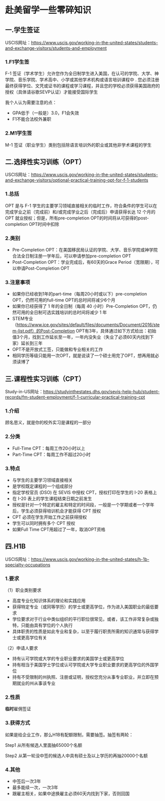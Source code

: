 # 赴美留学一些零碎知识

## 一.学生签证

USCIS网址：https://www.uscis.gov/working-in-the-united-states/students-and-exchange-visitors/students-and-employment

### 1.F1学生签

F-1 签证（学术学生）允许您作为全日制学生进入美国，在认可的学院、大学、神学院、音乐学院、学术高中、小学或其他学术机构或语言培训课程中 . 您必须注册最终获得学位、文凭或证书的课程或学习课程，并且您的学校必须获得美国政府的授权（具体请谷歌SEVP认证）才能接受国际学生

我个人认为需要注意的点：

* GPA低于（一般是）3.0，F1会失效
* F1不能合法校外兼职

### 2.M1学生签

M-1 签证（职业学生）类别包括除语言培训外的职业或其他非学术课程的学生

## 二.选择性实习训练（OPT）

USCIS网址：https://www.uscis.gov/working-in-the-united-states/students-and-exchange-visitors/optional-practical-training-opt-for-f-1-students

### 1.总括

OPT 是与 F-1 学生的主要学习领域直接相关的临时工作，符合条件的学生可以在完成学业之前（完成前）和/或完成学业之后（完成后）申请获得长达 12 个月的 OPT 就业授权；但是，所有pre-completion OPT的时间将从可获得的post-completion OPT时间中扣除

### 2.类别

* Pre-Completion OPT：在美国移民局认证的学院、大学、音乐学院或神学院合法全日制注册一学年后，可以申请参加pre-completion OPT
* Post-Completion OPT：学业完成后，有60天的Grace Period（宽限期），可以申请Post-Completion OPT

### 3.注意事项

* 如果你已经收到1年的part-time（每周20小时或以下）pre-completion OPT，仍然可用的full-time OPT的总时间将减少6个月
* 如果你已经获得了 1 年的全日制（每周 40 小时）Pre-Completion OPT，仍然可用的全日制可选实践培训的总时间将减少 1 年
* STEM专业（https://www.ice.gov/sites/default/files/documents/Document/2016/stem-list.pdf）的Post-Completion OPT有3年，具体通过如下方式给出：初始值3个月，找到工作延长至一年，一年内没失业（失业了必须60天内找到下家）延长到三年
* OPT不是开放式工签，只能做和专业相关的工作
* 相同学历等级只能用一次OPT，就是说读了一个硕士用完了OPT，想再用就必须读博了

## 三.课程性实习训练（CPT）

Study-in-US网址：https://studyinthestates.dhs.gov/sevis-help-hub/student-records/fm-student-employment/f-1-curricular-practical-training-cpt

### 1.介绍

顾名思义，就是你的校外实习是课程的一部分

### 2.分类

* Full-Time CPT：每周工作20小时以上
* Part-Time CPT：每周工作不超过20小时

### 3.特点

* 与学生的主要学习领域直接相关
* 是学校既定课程的一个组成部分
* 指定学校官员 (DSO) 在 SEVIS 中授权 CPT，授权打印在学生的 I-20 表格上
* 在 I-20 表上的学生课程结束日期之前发生
* 授权是针对一个特定的雇主和特定的时间段，一般是一个学期或者一个学年后，学生必须获得培训机会才能获得 CPT 授权
* CPT 必须在学生开始工作之前获得授权
* 学生可以同时拥有多个 CPT 授权
* 如果Full Time CPT用超过了一年，取消OPT资格

## 四.H1B

USCIS网址：https://www.uscis.gov/working-in-the-united-states/h-1b-specialty-occupations

### 1.要求

（1）职业类别要求

* 高度专业化知识体系的理论和实践应用
* 获得特定专业（或同等学历）的学士或更高学位，作为进入美国职业的最低要求
* 学位要求对于行业中类似组织的平行职位很常见，或者，该工作非常复杂或独特，只能由具有学位的个人执行
* 具体职责的性质是如此专业和复杂，以至于履行职责所需的知识通常与获得学士或更高学位有关

（2）申请人要求

* 持有认可学院或大学的专业职业要求的美国学士或更高学位
* 持有相当于美国学士学位或认可学院或大学专业职业要求的更高学位的外国学位
* 持有不受限制的州执照、注册或证明，授权您充分从事专业职业，并立即在预期就业的州从事该专业

### 2.性质

**临时**雇佣签证

### 3.获得方式

如果是给企业工作，那么H1B有配额限制，需要抽签。抽签有两轮：

Step1 从所有候选人里面抽65000个名额

Step2 从第一轮没中签的候选人中具有硕士及以上学历的再抽20000个名额

### 4.其他

* 中签后一次3年
* 最多能续一次，一次3年
* 跟雇主相关，如果中途换雇主必须60天内找到下家，否则回国
